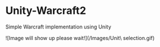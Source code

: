 # Unity-Warcraft2
Simple Warcraft implementation using Unity

![Image will show up please wait!](/Images/Unit\ selection.gif)
